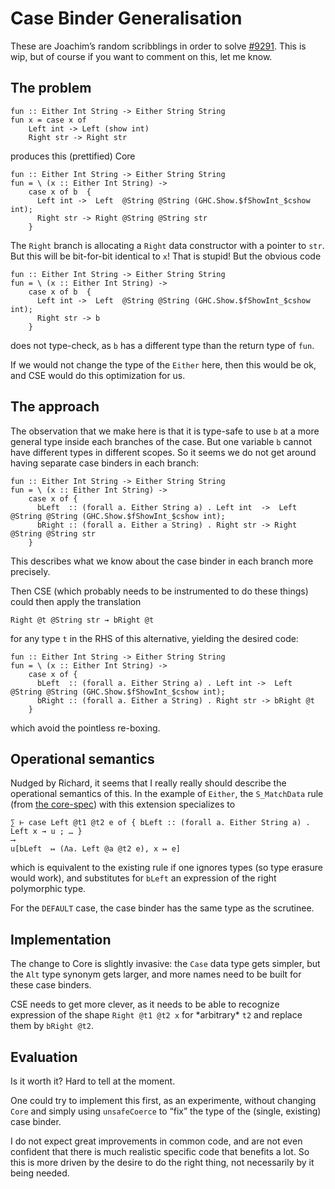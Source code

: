 # Case Binder Generalisation



These are Joachim’s random scribblings in order to solve [\#9291](https://gitlab.haskell.org/ghc/ghc/issues/9291). This is wip, but of course if you want to comment on this, let me know.


## The problem


```
fun :: Either Int String -> Either String String
fun x = case x of
    Left int -> Left (show int)
    Right str -> Right str
```


produces this (prettified) Core


```
fun :: Either Int String -> Either String String
fun = \ (x :: Either Int String) ->
    case x of b  {
      Left int ->  Left  @String @String (GHC.Show.$fShowInt_$cshow int);
      Right str -> Right @String @String str
    }
```


The `Right` branch is allocating a `Right` data constructor with a pointer to `str`. But this will be bit-for-bit identical to `x`! That is stupid! But the obvious code


```
fun :: Either Int String -> Either String String
fun = \ (x :: Either Int String) ->
    case x of b  {
      Left int ->  Left  @String @String (GHC.Show.$fShowInt_$cshow int);
      Right str -> b
    }
```


does not type-check, as `b` has a different type than the return type of `fun`.


If we would not change the type of the `Either` here, then this would be ok, and CSE would do this optimization for us.

## The approach



The observation that we make here is that it is type-safe to use `b` at a more general type inside each branches of the case. But one variable `b` cannot have different types in different scopes. So it seems we do not get around having separate case binders in each branch:


```
fun :: Either Int String -> Either String String
fun = \ (x :: Either Int String) ->
    case x of {
      bLeft  :: (forall a. Either String a) . Left int  ->  Left  @String @String (GHC.Show.$fShowInt_$cshow int);
      bRight :: (forall a. Either a String) . Right str -> Right @String @String str
    }
```


This describes what we know about the case binder in each branch more precisely.



Then CSE (which probably needs to be instrumented to do these things) could then apply the translation


```
Right @t @String str ⇝ bRight @t
```


for any type `t` in the RHS of this alternative, yielding the desired code:


```
fun :: Either Int String -> Either String String
fun = \ (x :: Either Int String) ->
    case x of {
      bLeft  :: (forall a. Either String a) . Left int ->  Left  @String @String (GHC.Show.$fShowInt_$cshow int);
      bRight :: (forall a. Either a String) . Right str -> bRight @t
    }
```


which avoid the pointless re-boxing.

## Operational semantics


Nudged by Richard, it seems that I really really should describe the operational semantics of this. In the example of `Either`, the `S_MatchData` rule (from [the core-spec](https://github.com/ghc/ghc/blob/master/docs/core-spec/core-spec.pdf)) with this extension specializes to

```wiki
∑ ⊢ case Left @t1 @t2 e of { bLeft :: (forall a. Either String a) . Left x → u ; … }
⟶
u[bLeft  ↦ (Λa. Left @a @t2 e), x ↦ e]
```


which is equivalent to the existing rule if one ignores types (so type erasure would work), and substitutes for `bLeft` an expression of the right polymorphic type.


For the `DEFAULT` case, the case binder has the same type as the scrutinee.

## Implementation


The change to Core is slightly invasive: the `Case` data type gets simpler, but the `Alt` type synonym gets larger, and more names need to be built for these case binders.


CSE needs to get more clever, as it needs to be able to recognize expression of the shape `Right @t1 @t2 x` for \*arbitrary\* `t2` and replace them by `bRight @t2`. 

## Evaluation


Is it worth it? Hard to tell at the moment.


One could try to implement this first, as an experimente, without changing `Core` and simply using `unsafeCoerce` to “fix” the type of the (single, existing) case binder.


I do not expect great improvements in common code, and are not even confident that there is much realistic specific code that benefits a lot. So this is more driven by the desire to do the right thing, not necessarily by it being needed.

